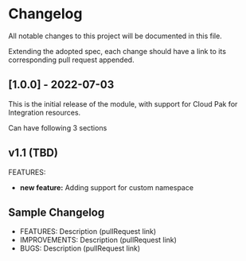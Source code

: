 # Changelog

All notable changes to this project will be documented in this file.

Extending the adopted spec, each change should have a link to its
corresponding pull request appended.

## [1.0.0] - 2022-07-03

This is the initial release of the module, with support for Cloud Pak for Integration resources.

Can have following 3 sections

## v1.1 (TBD)

FEATURES:

* **new feature:**  Adding support for custom namespace

## Sample Changelog

* FEATURES:      Description (pullRequest link)
* IMPROVEMENTS:  Description (pullRequest link)
* BUGS:          Description (pullRequest link)
